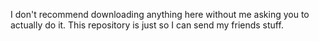 I don't recommend downloading anything here without me asking you to actually do it. This repository is just so I can send my friends stuff.
